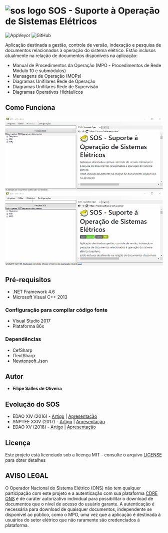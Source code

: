 # ![sos logo](https://raw.githubusercontent.com/FilipeSO/SOS-publico/master/SOS/Resources/Dangerous%20Creatures%20Recycle%20Full.ico) SOS - Suporte à Operação de Sistemas Elétricos
![AppVeyor](https://img.shields.io/appveyor/ci/FilipeSO/sos-publico.svg)
![GitHub](https://img.shields.io/github/license/FilipeSO/SOS-publico.svg)

Aplicação destinada a gestão, controle de versão, indexação e pesquisa de documentos relacionados à operação do sistema elétrico. Estão inclusos atualmente na relação de documentos disponíveis na aplicação: 
* Manual de Procedimentos da Operação (MPO - Procedimentos de Rede Módulo 10 e submódulos)
* Mensagens de Operação (MOPs)
* Diagramas Unifilares Rede de Operação
* Diagramas Unifilares Rede de Supervisão
* Diagramas Operativos Hidráulicos

## Como Funciona
![sos uso0](https://raw.githubusercontent.com/FilipeSO/SOS-publico/master/docs/gif_uso_sos_0.gif) 
![sos uso1](https://raw.githubusercontent.com/FilipeSO/SOS-publico/master/docs/gif_uso_sos_1.gif) 

## Pré-requisitos
* .NET Framework 4.6
* Microsoft Visual C++ 2013

### Configuração para compilar código fonte
* Visual Studio 2017
* Plataforma 86x

### Dependências
* CefSharp
* ITextSharp
* Newtonsoft.Json

## Autor
* **Filipe Salles de Oliveira**

## Evolução do SOS
* EDAO XIV (2016) - [Artigo](docs/XIV-EDAO-SOS_FSO_ARTIGO.pdf) | [Apresentação](docs/XIV-EDAO-SOS_FSO_SLIDES.pdf)
* SNPTEE XXIV (2017) - [Artigo](docs/XXIV-SNPTEE-SOS_FSO_ARTIGO.pdf) | [Apresentação](docs/XXIV-SNPTEE-SOS_FSO_SLIDES.pdf)
* EDAO XV (2018) - [Artigo](docs/XV-EDAO-SOS_FSO_ARTIGO.pdf) | [Apresentação](docs/XV-EDAO-SOS_FSO_SLIDES.pdf)

## Licença
Este projeto está licenciado sob a licença MIT - consulte o arquivo [LICENSE](LICENSE) para obter detalhes

## AVISO LEGAL
O Operador Nacional do Sistema Elétrico (ONS) não tem qualquer participação com este projeto e a autenticação com sua plataforma [CDRE ONS](https://cdre.ons.org.br) é de caráter autorizativo individual para possibilitar o download de documentos que o nível de acesso do usuário garante. A autenticação é necessária para download de quaisquer documentos, independente se disponível ao público, como o MPO, uma vez que a aplicação é destinada à usuários do setor elétrico que não raramente são credenciados à plataforma.
